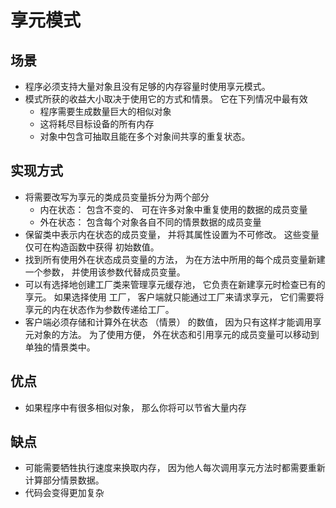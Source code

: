 # 享元模式

## 场景
- 程序必须支持大量对象且没有足够的内存容量时使用享元模式。
- 模式所获的收益大小取决于使用它的方式和情景。 它在下列情况中最有效
    - 程序需要生成数量巨大的相似对象
    - 这将耗尽目标设备的所有内存
    - 对象中包含可抽取且能在多个对象间共享的重复状态。
    
## 实现方式
- 将需要改写为享元的类成员变量拆分为两个部分
    - 内在状态： 包含不变的、 可在许多对象中重复使用的数据的成员变量
    - 外在状态： 包含每个对象各自不同的情景数据的成员变量
- 保留类中表示内在状态的成员变量， 并将其属性设置为不可修改。 这些变量仅可在构造函数中获得
初始数值。
- 找到所有使用外在状态成员变量的方法， 为在方法中所用的每个成员变量新建一个参数， 
并使用该参数代替成员变量。
- 可以有选择地创建工厂类来管理享元缓存池， 它负责在新建享元时检查已有的享元。 如果选择使用
工厂， 客户端就只能通过工厂来请求享元， 它们需要将享元的内在状态作为参数传递给工厂。
- 客户端必须存储和计算外在状态 （情景） 的数值， 因为只有这样才能调用享元对象的方法。
 为了使用方便， 外在状态和引用享元的成员变量可以移动到单独的情景类中。
 
## 优点
- 如果程序中有很多相似对象， 那么你将可以节省大量内存

## 缺点
- 可能需要牺牲执行速度来换取内存， 因为他人每次调用享元方法时都需要重新计算部分情景数据。
- 代码会变得更加复杂

